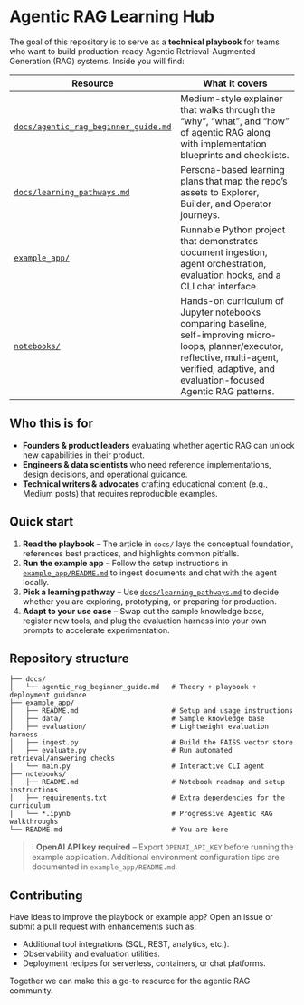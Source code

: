 # Agentic RAG Learning Hub

The goal of this repository is to serve as a **technical playbook** for teams who want to build production-ready Agentic Retrieval-Augmented Generation (RAG) systems. Inside you will find:

| Resource | What it covers |
| --- | --- |
| [`docs/agentic_rag_beginner_guide.md`](docs/agentic_rag_beginner_guide.md) | Medium-style explainer that walks through the “why”, “what”, and “how” of agentic RAG along with implementation blueprints and checklists. |
| [`docs/learning_pathways.md`](docs/learning_pathways.md) | Persona-based learning plans that map the repo’s assets to Explorer, Builder, and Operator journeys. |
| [`example_app/`](example_app/) | Runnable Python project that demonstrates document ingestion, agent orchestration, evaluation hooks, and a CLI chat interface. |
| [`notebooks/`](notebooks/) | Hands-on curriculum of Jupyter notebooks comparing baseline, self-improving micro-loops, planner/executor, reflective, multi-agent, verified, adaptive, and evaluation-focused Agentic RAG patterns. |

## Who this is for

* **Founders & product leaders** evaluating whether agentic RAG can unlock new capabilities in their product.
* **Engineers & data scientists** who need reference implementations, design decisions, and operational guidance.
* **Technical writers & advocates** crafting educational content (e.g., Medium posts) that requires reproducible examples.

## Quick start

1. **Read the playbook** – The article in `docs/` lays the conceptual foundation, references best practices, and highlights common pitfalls.
2. **Run the example app** – Follow the setup instructions in [`example_app/README.md`](example_app/README.md) to ingest documents and chat with the agent locally.
3. **Pick a learning pathway** – Use [`docs/learning_pathways.md`](docs/learning_pathways.md) to decide whether you are exploring, prototyping, or preparing for production.
4. **Adapt to your use case** – Swap out the sample knowledge base, register new tools, and plug the evaluation harness into your own prompts to accelerate experimentation.

## Repository structure

```
├── docs/
│   └── agentic_rag_beginner_guide.md   # Theory + playbook + deployment guidance
├── example_app/
│   ├── README.md                       # Setup and usage instructions
│   ├── data/                           # Sample knowledge base
│   ├── evaluation/                     # Lightweight evaluation harness
│   ├── ingest.py                       # Build the FAISS vector store
│   ├── evaluate.py                     # Run automated retrieval/answering checks
│   └── main.py                         # Interactive CLI agent
├── notebooks/
│   ├── README.md                       # Notebook roadmap and setup instructions
│   ├── requirements.txt                # Extra dependencies for the curriculum
│   └── *.ipynb                         # Progressive Agentic RAG walkthroughs
└── README.md                           # You are here
```

> ℹ️ **OpenAI API key required** – Export `OPENAI_API_KEY` before running the example application. Additional environment configuration tips are documented in `example_app/README.md`.

## Contributing

Have ideas to improve the playbook or example app? Open an issue or submit a pull request with enhancements such as:

- Additional tool integrations (SQL, REST, analytics, etc.).
- Observability and evaluation utilities.
- Deployment recipes for serverless, containers, or chat platforms.

Together we can make this a go-to resource for the agentic RAG community.
